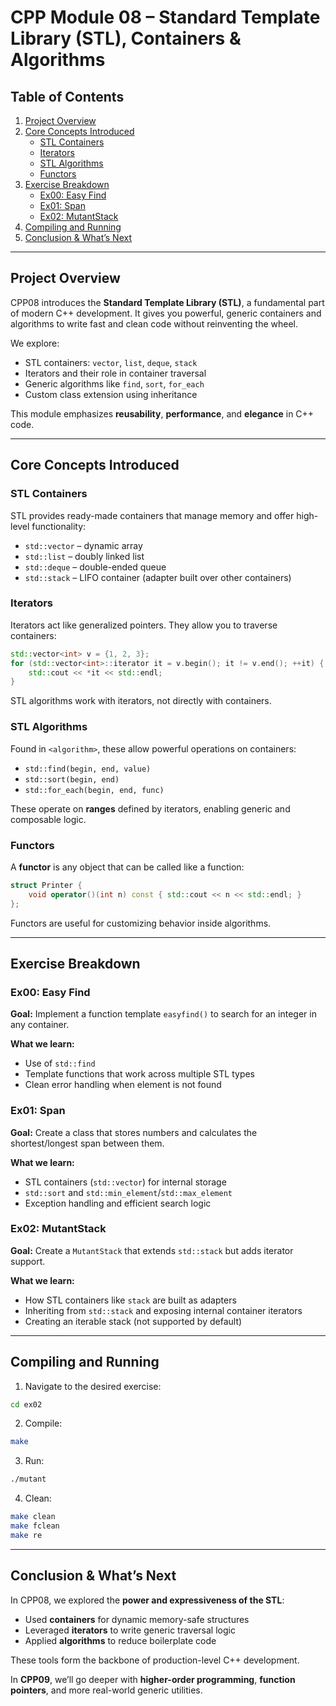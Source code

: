# CPP Module 08 – Standard Template Library (STL), Containers & Algorithms

## Table of Contents

1. [Project Overview](#project-overview)
2. [Core Concepts Introduced](#core-concepts-introduced)
   - [STL Containers](#stl-containers)
   - [Iterators](#iterators)
   - [STL Algorithms](#stl-algorithms)
   - [Functors](#functors)
3. [Exercise Breakdown](#exercise-breakdown)
   - [Ex00: Easy Find](#ex00-easy-find)
   - [Ex01: Span](#ex01-span)
   - [Ex02: MutantStack](#ex02-mutantstack)
4. [Compiling and Running](#compiling-and-running)
5. [Conclusion & What’s Next](#conclusion--whats-next)

---

## Project Overview

CPP08 introduces the **Standard Template Library (STL)**, a fundamental part of modern C++ development. It gives you powerful, generic containers and algorithms to write fast and clean code without reinventing the wheel.

We explore:

- STL containers: `vector`, `list`, `deque`, `stack`
- Iterators and their role in container traversal
- Generic algorithms like `find`, `sort`, `for_each`
- Custom class extension using inheritance

This module emphasizes **reusability**, **performance**, and **elegance** in C++ code.

---

## Core Concepts Introduced

### STL Containers

STL provides ready-made containers that manage memory and offer high-level functionality:

- `std::vector` – dynamic array
- `std::list` – doubly linked list
- `std::deque` – double-ended queue
- `std::stack` – LIFO container (adapter built over other containers)

### Iterators

Iterators act like generalized pointers. They allow you to traverse containers:

```cpp
std::vector<int> v = {1, 2, 3};
for (std::vector<int>::iterator it = v.begin(); it != v.end(); ++it) {
    std::cout << *it << std::endl;
}
```

STL algorithms work with iterators, not directly with containers.

### STL Algorithms

Found in `<algorithm>`, these allow powerful operations on containers:

- `std::find(begin, end, value)`
- `std::sort(begin, end)`
- `std::for_each(begin, end, func)`

These operate on **ranges** defined by iterators, enabling generic and composable logic.

### Functors

A **functor** is any object that can be called like a function:

```cpp
struct Printer {
    void operator()(int n) const { std::cout << n << std::endl; }
};
```

Functors are useful for customizing behavior inside algorithms.

---

## Exercise Breakdown

### Ex00: Easy Find

**Goal:** Implement a function template `easyfind()` to search for an integer in any container.

**What we learn:**

- Use of `std::find`
- Template functions that work across multiple STL types
- Clean error handling when element is not found

### Ex01: Span

**Goal:** Create a class that stores numbers and calculates the shortest/longest span between them.

**What we learn:**

- STL containers (`std::vector`) for internal storage
- `std::sort` and `std::min_element`/`std::max_element`
- Exception handling and efficient search logic

### Ex02: MutantStack

**Goal:** Create a `MutantStack` that extends `std::stack` but adds iterator support.

**What we learn:**

- How STL containers like `stack` are built as adapters
- Inheriting from `std::stack` and exposing internal container iterators
- Creating an iterable stack (not supported by default)

---

## Compiling and Running

1. Navigate to the desired exercise:

```sh
cd ex02
```

2. Compile:

```sh
make
```

3. Run:

```sh
./mutant
```

4. Clean:

```sh
make clean
make fclean
make re
```

---

## Conclusion & What’s Next

In CPP08, we explored the **power and expressiveness of the STL**:

- Used **containers** for dynamic memory-safe structures
- Leveraged **iterators** to write generic traversal logic
- Applied **algorithms** to reduce boilerplate code

These tools form the backbone of production-level C++ development.

In **CPP09**, we’ll go deeper with **higher-order programming**, **function pointers**, and more real-world generic utilities.

